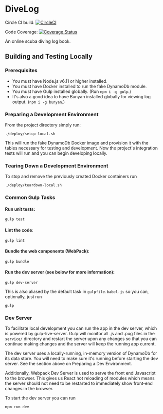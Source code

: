# DiveLog

Circle CI build: [![CircleCI](https://circleci.com/gh/ChrisCarleton/DiveLog.svg?style=svg)](https://circleci.com/gh/ChrisCarleton/DiveLog)

Code Coverage: [![Coverage Status](https://coveralls.io/repos/github/ChrisCarleton/DiveLog/badge.svg?branch=master)](https://coveralls.io/github/ChrisCarleton/DiveLog?branch=master)

An online scuba diving log book.

## Building and Testing Locally

### Prerequisites

* You must have Node.js v6.11 or higher installed.
* You must have Docker installed to run the fake DynamoDb module.
* You must have Gulp installed globally. (Run `npm i -g gulp`.)
* It's also a good idea to have Bunyan installed globally for viewing log output. (`npm i -g bunyan`.)

### Preparing a Development Environment

From the project directory simply run: 

``` ./deploy/setup-local.sh ```

This will run the fake DynamoDb Docker image and provision it with the tables necessary for
testing and development. Now the project's integration tests will run and you can begin
developing locally.

### Tearing Down a Development Environment

To stop and remove the previously created Docker containers run

``` ./deploy/teardown-local.sh ```

### Common Gulp Tasks

#### Run unit tests:

``` gulp test ```

#### Lint the code:

``` gulp lint ```

#### Bundle the web components (WebPack):

``` gulp bundle ```

#### Run the dev server (see below for more information):

``` gulp dev-server ```

This is also aliased by the default task in `gulpfile.babel.js` so you can, optionally, just run

``` gulp ```

### Dev Server

To facilitate local development you can run the app in the dev server, which is powered by gulp-live-server. Gulp will monitor all .js and .pug files in the `service/` directory and
restart the server upon any changes so that you can continue making changes and the server
will keep the running app current.

The dev server uses a locally-running, in-memory version of DynamoDb for its data store. You
will need to make sure it's running before starting the dev server. See the section above on
Preparing a Dev Environment.

Additionally, Webpack Dev Server is used to serve the front end Javascript to the browser. This
gives us React hot reloading of modules which means the server should not need to be restarted
to immediately show front-end changes in the browser.

To start the dev server you can run

``` npm run dev ```
